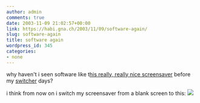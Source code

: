 ```yaml
---
author: admin
comments: true
date: 2003-11-09 21:02:57+00:00
link: https://habi.gna.ch/2003/11/09/software-again/
slug: software-again
title: software again
wordpress_id: 345
categories:
- none
---
```


why haven't i seen software like t[his really, really nice screensaver](http://www.zugakousaku.com/web_data/20th_e/index.shtml) before my [switcher](http://www.apple.com/switch/) days?

i think from now on i switch my screensaver from a blank screen to this: 
[![](https://habi.gna.ch/blog/images/capture01-tm.jpg)](https://habi.gna.ch/blog/images/capture01.jpg)
